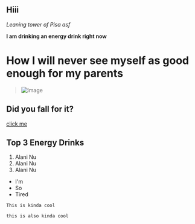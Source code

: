 Hiii
---
*Leaning tower of Pisa asf*

**I am drinking an energy drink right now**

# How I will never see myself as good enough for my parents
>![Image](https://api.time.com/wp-content/uploads/2019/08/tired-spongebob-meme.png)

## Did you fall for it?
[click me](https://www.youtube.com/watch?v=dQw4w9WgXcQ)

## Top 3 Energy Drinks
1. Alani Nu
2. Alani Nu
3. Alani Nu

* I'm
* So
* Tired

`This is kinda cool`

```
this is also kinda cool 
```
